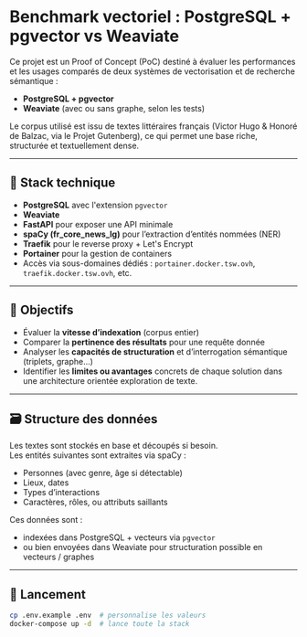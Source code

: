 # Benchmark vectoriel : PostgreSQL + pgvector vs Weaviate

Ce projet est un Proof of Concept (PoC) destiné à évaluer les performances et les usages comparés de deux systèmes de vectorisation et de recherche sémantique :

- **PostgreSQL + pgvector**
- **Weaviate** (avec ou sans graphe, selon les tests)

Le corpus utilisé est issu de textes littéraires français (Victor Hugo & Honoré de Balzac, via le Projet Gutenberg), ce qui permet une base riche, structurée et textuellement dense.

---

## 🔧 Stack technique

- **PostgreSQL** avec l'extension `pgvector`
- **Weaviate**
- **FastAPI** pour exposer une API minimale
- **spaCy (fr_core_news_lg)** pour l’extraction d’entités nommées (NER)
- **Traefik** pour le reverse proxy + Let's Encrypt
- **Portainer** pour la gestion de containers
- Accès via sous-domaines dédiés : `portainer.docker.tsw.ovh`, `traefik.docker.tsw.ovh`, etc.

---

## 📐 Objectifs

- Évaluer la **vitesse d’indexation** (corpus entier)
- Comparer la **pertinence des résultats** pour une requête donnée
- Analyser les **capacités de structuration** et d’interrogation sémantique (triplets, graphe…)
- Identifier les **limites ou avantages** concrets de chaque solution dans une architecture orientée exploration de texte.

---

## 🗃️ Structure des données

Les textes sont stockés en base et découpés si besoin.  
Les entités suivantes sont extraites via spaCy :
- Personnes (avec genre, âge si détectable)
- Lieux, dates
- Types d’interactions
- Caractères, rôles, ou attributs saillants

Ces données sont :
- indexées dans PostgreSQL + vecteurs via `pgvector`
- ou bien envoyées dans Weaviate pour structuration possible en vecteurs / graphes

---

## 🚀 Lancement

```bash
cp .env.example .env  # personnalise les valeurs
docker-compose up -d  # lance toute la stack
